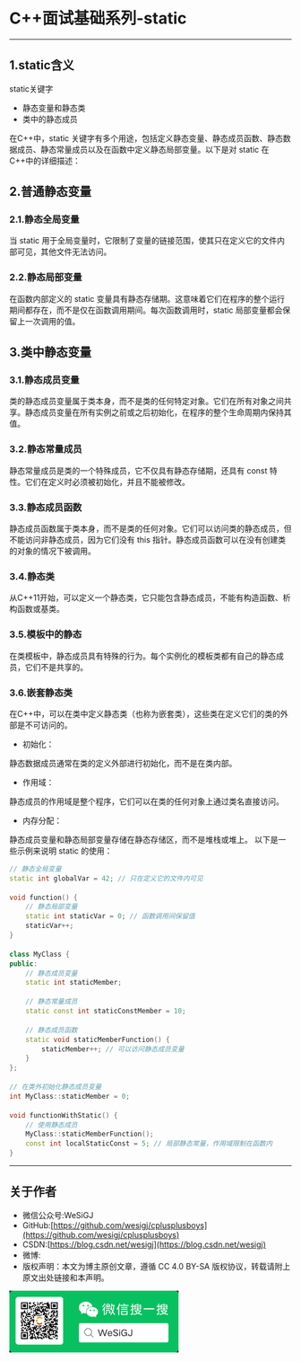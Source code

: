 # C++面试基础系列-static

---

## 1.static含义

static关键字

- 静态变量和静态类
- 类中的静态成员

在C++中，static 关键字有多个用途，包括定义静态变量、静态成员函数、静态数据成员、静态常量成员以及在函数中定义静态局部变量。以下是对 static 在C++中的详细描述：

## 2.普通静态变量

### 2.1.静态全局变量

当 static 用于全局变量时，它限制了变量的链接范围，使其只在定义它的文件内部可见，其他文件无法访问。

### 2.2.静态局部变量

在函数内部定义的 static 变量具有静态存储期。这意味着它们在程序的整个运行期间都存在，而不是仅在函数调用期间。每次函数调用时，static 局部变量都会保留上一次调用的值。

## 3.类中静态变量

### 3.1.静态成员变量

类的静态成员变量属于类本身，而不是类的任何特定对象。它们在所有对象之间共享。静态成员变量在所有实例之前或之后初始化，在程序的整个生命周期内保持其值。

### 3.2.静态常量成员

静态常量成员是类的一个特殊成员，它不仅具有静态存储期，还具有 const 特性。它们在定义时必须被初始化，并且不能被修改。

### 3.3.静态成员函数

静态成员函数属于类本身，而不是类的任何对象。它们可以访问类的静态成员，但不能访问非静态成员，因为它们没有 this 指针。静态成员函数可以在没有创建类的对象的情况下被调用。

### 3.4.静态类

从C++11开始，可以定义一个静态类，它只能包含静态成员，不能有构造函数、析构函数或基类。

### 3.5.模板中的静态

在类模板中，静态成员具有特殊的行为。每个实例化的模板类都有自己的静态成员，它们不是共享的。

### 3.6.嵌套静态类

在C++中，可以在类中定义静态类（也称为嵌套类），这些类在定义它们的类的外部是不可访问的。

- 初始化：

静态数据成员通常在类的定义外部进行初始化，而不是在类内部。

- 作用域：

静态成员的作用域是整个程序，它们可以在类的任何对象上通过类名直接访问。

- 内存分配：

静态成员变量和静态局部变量存储在静态存储区，而不是堆栈或堆上。
以下是一些示例来说明 static 的使用：

```cpp
// 静态全局变量
static int globalVar = 42; // 只在定义它的文件内可见

void function() {
    // 静态局部变量
    static int staticVar = 0; // 函数调用间保留值
    staticVar++;
}

class MyClass {
public:
    // 静态成员变量
    static int staticMember;

    // 静态常量成员
    static const int staticConstMember = 10;

    // 静态成员函数
    static void staticMemberFunction() {
        staticMember++; // 可以访问静态成员变量
    }
};

// 在类外初始化静态成员变量
int MyClass::staticMember = 0;

void functionWithStatic() {
    // 使用静态成员
    MyClass::staticMemberFunction();
    const int localStaticConst = 5; // 局部静态常量，作用域限制在函数内
}
```

---

## 关于作者

- 微信公众号:WeSiGJ
- GitHub:[https://github.com/wesigj/cplusplusboys](https://github.com/wesigj/cplusplusboys)
- CSDN:[https://blog.csdn.net/wesigj](https://blog.csdn.net/wesigj)
- 微博:
- 版权声明：本文为博主原创文章，遵循 CC 4.0 BY-SA 版权协议，转载请附上原文出处链接和本声明。

<img src=/img/wechat.jpg width=60% />
